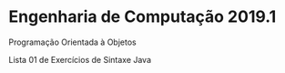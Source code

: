 # Engenharia de Computação 2019.1

Programação Orientada à Objetos

Lista 01 de Exercícios de Sintaxe Java
